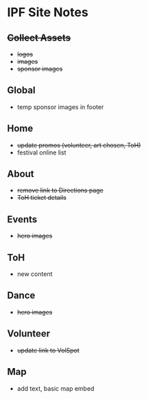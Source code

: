<br>

# IPF Site Notes

## ~~Collect Assets~~

- ~~logos~~
- ~~images~~
- ~~sponsor images~~



## Global

- temp sponsor images in footer



## Home

- ~~update promos (volunteer, art chosen, ToH)~~
- festival online list



## About

- ~~remove link to Directions page~~
- ~~ToH ticket details~~



## Events

- ~~hero images~~



## ToH

- new content



## Dance

- ~~hero images~~



## Volunteer

- ~~update link to VolSpot~~


## Map

- add text, basic map embed
